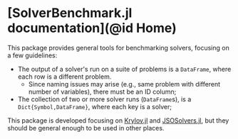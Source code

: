# [SolverBenchmark.jl documentation](@id Home)

This package provides general tools for benchmarking solvers, focusing on a few
guidelines:
- The output of a solver's run on a suite of problems is a `DataFrame`, where each row
  is a different problem.
  - Since naming issues may arise (e.g., same problem with different number of
    variables), there must be an ID column;
- The collection of two or more solver runs (`DataFrame`s), is a
  `Dict{Symbol,DataFrame}`, where each key is a solver;

This package is developed focusing on
[Krylov.jl](https://github.com/JuliaSmoothOptimizers/Krylov.jl) and
[JSOSolvers.jl](https://github.com/JuliaSmoothOptimizers/JSOSolvers.jl), but they should be
general enough to be used in other places.

